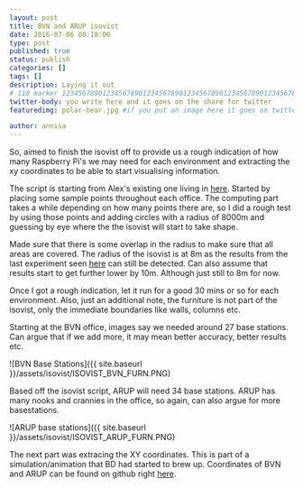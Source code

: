 ```yaml
---
layout: post
title: BVN and ARUP isovist
date: 2016-07-06 00:10:00
type: post
published: true
status: publish
categories: []
tags: []
description: Laying it out 
# 110 marker 1234567890123456789012345678901234567890123456789012345678901234567890123456789012345678901234567890123456789
twitter-body: you write here and it goes on the share for twitter
featuredimg: polar-bear.jpg #if you put an image here it goes on twitter too

author: annisa
---
```


So, aimed to finish the isovist off to provide us a rough indication of how many Raspberry Pi's we may need for each environment and extracting the xy coordinates to be able to start visualising information. 

The script is starting from Alex's existing one living in [here](https://drive.google.com/drive/folders/0B_fWHTWz69HfTXFsbmNlUXJqQnM). Started by placing some sample points throughout each office. The computing part takes a while depending on how many points there are, so I did a rough test by using those points and adding circles with a radius of 8000m and guessing by eye where the the isovist will start to take shape. 

Made sure that there is some overlap in the radius to make sure that all areas are covered. The radius of the isovist is at 8m as the results from the last experiment seen [here](http://where-in.space/2016/rssi-experiment) can still be detected. Can also assume that results start to get further lower by 10m. Although just still to 8m for now. 

Once I got a rough indication, let it run for a good 30 mins or so for each environment. Also, just an additional note, the furniture is not part of the isovist, only the immediate boundaries like walls, columns etc. 

Starting at the BVN office, images say we needed around 27 base stations. Can argue that if we add more, it may mean better accuracy, better results etc. 

![BVN Base Stations]({{ site.baseurl }}/assets/isovist/ISOVIST_BVN_FURN.PNG)

Based off the isovist script, ARUP will need 34 base stations. ARUP has many nooks and crannies in the office, so again, can also argue for more basestations. 
 
![ARUP base stations]({{ site.baseurl }}/assets/isovist/ISOVIST_ARUP_FURN.PNG)

The next part was extracing the XY coordinates. This is part of a simulation/animation that BD had started to brew up. Coordinates of BVN and ARUP can be found on github right [here](https://github.com/ArupAus/code2016/tree/master/helpers).